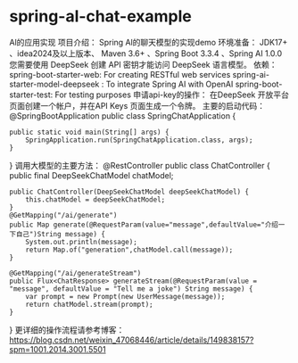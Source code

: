 # spring-al-chat-example
Al的应用实现
项目介绍：
  Spring Al的聊天模型的实现demo
环境准备：
  JDK17+ 、idea2024及以上版本、 Maven 3.6+ 、Spring Boot 3.3.4 、Spring AI 1.0.0
  您需要使用 DeepSeek 创建 API 密钥才能访问 DeepSeek 语言模型。
依赖：
spring-boot-starter-web: For creating RESTful web services
spring-ai-starter-model-deepseek : To integrate Spring AI with OpenAI
spring-boot-starter-test: For testing purposes
申请api-key的操作：
在DeepSeek 开放平台页面创建一个帐户，并在API Keys 页面生成一个令牌。
主要的启动代码：
  @SpringBootApplication
public class SpringChatApplication {

    public static void main(String[] args) {
        SpringApplication.run(SpringChatApplication.class, args);
    }

}
调用大模型的主要方法：
  @RestController
public class ChatController {
    public final DeepSeekChatModel chatModel;


    public ChatController(DeepSeekChatModel deepSeekChatModel) {
        this.chatModel = deepSeekChatModel;
    }
    @GetMapping("/ai/generate")
    public Map generate(@RequestParam(value="message",defaultValue="介绍一下自己")String message) {
        System.out.println(message);
        return Map.of("generation",chatModel.call(message));
    }

    @GetMapping("/ai/generateStream")
    public Flux<ChatResponse> generateStream(@RequestParam(value = "message", defaultValue = "Tell me a joke") String message) {
        var prompt = new Prompt(new UserMessage(message));
        return chatModel.stream(prompt);
    }

}
更详细的操作流程请参考博客：https://blog.csdn.net/weixin_47068446/article/details/149838157?spm=1001.2014.3001.5501

